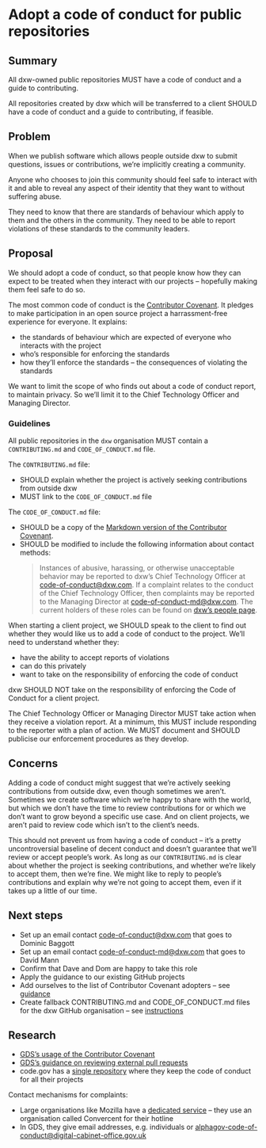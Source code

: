 # Adopt a code of conduct for public repositories

## Summary

All dxw-owned public repositories MUST have a code of conduct and a guide to
contributing.

All repositories created by dxw which will be transferred to a client SHOULD
have a code of conduct and a guide to contributing, if feasible.

## Problem

When we publish software which allows people outside dxw to submit questions,
issues or contributions, we’re implicitly creating a community.

Anyone who chooses to join this community should feel safe to interact with it
and able to reveal any aspect of their identity that they want to without
suffering abuse.

They need to know that there are standards of behaviour which apply to them and
the others in the community. They need to be able to report violations of these
standards to the community leaders.

## Proposal

We should adopt a code of conduct, so that people know how they can expect to be
treated when they interact with our projects – hopefully making them feel safe
to do so.

The most common code of conduct is the
[Contributor Covenant](https://www.contributor-covenant.org/). It pledges to
make participation in an open source project a harrassment-free experience for
everyone. It explains:

- the standards of behaviour which are expected of everyone who interacts with
  the project
- who’s responsible for enforcing the standards
- how they’ll enforce the standards – the consequences of violating the
  standards

We want to limit the scope of who finds out about a code of conduct report, to
maintain privacy. So we’ll limit it to the Chief Technology Officer and Managing
Director.

### Guidelines

All public repositories in the `dxw` organisation MUST contain a
`CONTRIBUTING.md` and `CODE_OF_CONDUCT.md` file.

The `CONTRIBUTING.md` file:

- SHOULD explain whether the project is actively seeking contributions from
  outside dxw
- MUST link to the `CODE_OF_CONDUCT.md` file

The `CODE_OF_CONDUCT.md` file:

- SHOULD be a copy of the
  [Markdown version of the Contributor Covenant](https://www.contributor-covenant.org/version/2/0/code_of_conduct/).
- SHOULD be modified to include the following information about contact methods:
  > Instances of abusive, harassing, or otherwise unacceptable behavior may be
  > reported to dxw’s Chief Technology Officer at code-of-conduct@dxw.com. If a
  > complaint relates to the conduct of the Chief Technology Officer, then
  > complaints may be reported to the Managing Director at
  > code-of-conduct-md@dxw.com. The current holders of these roles can be found
  > on [dxw’s people page](https://www.dxw.com/our-people/).

When starting a client project, we SHOULD speak to the client to find out
whether they would like us to add a code of conduct to the project. We’ll need
to understand whether they:

- have the ability to accept reports of violations
- can do this privately
- want to take on the responsibility of enforcing the code of conduct

dxw SHOULD NOT take on the responsibility of enforcing the Code of Conduct for a
client project.

The Chief Technology Officer or Managing Director MUST take action when they
receive a violation report. At a minimum, this MUST include responding to the
reporter with a plan of action. We MUST document and SHOULD publicise our
enforcement procedures as they develop.

## Concerns

Adding a code of conduct might suggest that we’re actively seeking contributions
from outside dxw, even though sometimes we aren’t. Sometimes we create software
which we’re happy to share with the world, but which we don’t have the time to
review contributions for or which we don’t want to grow beyond a specific use
case. And on client projects, we aren’t paid to review code which isn’t to the
client’s needs.

This should not prevent us from having a code of conduct – it’s a pretty
uncontroversial baseline of decent conduct and doesn’t guarantee that we’ll
review or accept people’s work. As long as our `CONTRIBUTING.md` is clear about
whether the project is seeking contributions, and whether we’re likely to accept
them, then we’re fine. We might like to reply to people’s contributions and
explain why we’re not going to accept them, even if it takes up a little of our
time.

## Next steps

- Set up an email contact code-of-conduct@dxw.com that goes to Dominic Baggott
- Set up an email contact code-of-conduct-md@dxw.com that goes to David Mann
- Confirm that Dave and Dom are happy to take this role
- Apply the guidance to our existing GitHub projects
- Add ourselves to the list of Contributor Covenant adopters – see
  [guidance](https://github.com/ContributorCovenant/contributor_covenant#adding-a-project-to-the-list-of-adopters)
- Create fallback CONTRIBUTING.md and CODE_OF_CONDUCT.md files for the dxw
  GitHub organisation – see
  [instructions](https://help.github.com/en/github/building-a-strong-community/creating-a-default-community-health-file)

## Research

- [GDS’s usage of the Contributor Covenant](https://github.com/search?q=org%3Aalphagov+contributor+covenant&type=Code)
- [GDS’s guidance on reviewing external pull requests](https://github.com/alphagov/styleguides/blob/master/pull-requests.md#reviewing-external-pull-requests)
- code.gov has a [single repository](https://github.com/GSA/code-gov/) where
  they keep the code of conduct for all their projects

Contact mechanisms for complaints:

- Large organisations like Mozilla have a
  [dedicated service](https://www.mozilla.org/en-US/about/governance/policies/participation/reporting/)
  – they use an organisation called Convercent for their hotline
- In GDS, they give email addresses, e.g. individuals or
  alphagov-code-of-conduct@digital-cabinet-office.gov.uk
